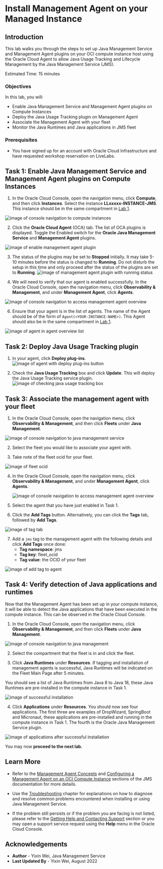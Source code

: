 # Install Management Agent on your Managed Instance

## Introduction

This lab walks you through the steps to set up Java Management Service and Management Agent plugins on your OCI compute instance host using the Oracle Cloud Agent to allow Java Usage Tracking and Lifecycle Management by the Java Management Service (JMS).

Estimated Time: 15 minutes

### Objectives

In this lab, you will:

* Enable Java Management Service and Management Agent plugins on Compute Instances
* Deploy the Java Usage Tracking plugin on Management Agent
* Associate the Management Agent with your fleet
* Monitor the Java Runtimes and Java applications in JMS fleet

### Prerequisites

* You have signed up for an account with Oracle Cloud Infrastructure and have requested workshop reservation on LiveLabs.

## Task 1: Enable Java Management Service and Management Agent plugins on Compute Instances

1. In the Oracle Cloud Console, open the navigation menu, click **Compute**, and then click **Instances**. Select the instance **LLxxxxx-INSTANCE-JMS**. This instance should be in the same compartment in [Lab 1](?lab=setup-a-fleet).

  ![image of console navigation to compute instances](images/console-navigation-instance.png)

2. Click the **Oracle Cloud Agent** (OCA) tab. The list of OCA plugins is displayed. Toggle the Enabled switch for the **Oracle Java Management Service** and **Management Agent** plugins.

  ![image of enable management agent plugin](images/enable-management-agent-plugin.png)

3. The status of the plugins may be set to **Stopped** initially. It may take 5-10 minutes before the status is changed to **Running**.
Do not disturb the setup in this time and only proceed after the status of the plugins are set to **Running**.
  ![image of management agent plugin with running status](images/management-agent-plugin-running.png)

5. We will need to verify that our agent is enabled successfully. In the Oracle Cloud Console, open the navigation menu, click **Observability & Management**, and under **Management Agent**, click **Agents**.

  ![image of console navigation to access management agent overview](images/management-agent-overview.png)

6. Ensure that your agent is in the list of agents. The name of the Agent should be of the form of  `Agent(<YOUR-INSTANCE-NAME>)`. This Agent should also be in the same compartment in [Lab 1](?lab=setup-a-fleet).

  ![image of agent in agent overview list](images/agent-overview-list.png)


## Task 2: Deploy Java Usage Tracking plugin

1. In your agent, click **Deploy plug-ins**.
  ![image of agent with deploy plug-ins button](images/agent-deploy-plugins.png)

2. Check the **Java Usage Tracking** box and click **Update**. This will deploy the Java Usage Tracking service plugin.
  ![image of checking java usage tracking box](images/agent-check-java-usage-tracking.png)


## Task 3: Associate the management agent with your fleet

1. In the Oracle Cloud Console, open the navigation menu, click **Observability & Management**, and then click **Fleets** under **Java Management**.

  ![image of console navigation to java management service](images/console-navigation-jms.png)

2. Select the fleet you would like to associate your agent with.

3. Take note of the fleet ocid for your fleet.

  ![image of fleet ocid](images/check-fleet-ocid.png)

4. In the Oracle Cloud Console, open the navigation menu, click **Observability & Management**, and under **Management Agent**, click **Agents**.

    ![image of console navigation to access management agent overview](images/management-agent-overview.png)

5. Select the agent that you have just enabled in Task 1.

6. Click the **Add Tags** button. Alternatively, you can click the **Tags** tab, followed by **Add Tags**.

  ![image of tag tab](images/agent-tags.png)

7. Add a `jms` tag to the management agent with the following details and click **Add Tags** once done:
    * **Tag namespace**: jms
    * **Tag key**: fleet_ocid
    * **Tag value**: the OCID of your fleet

  ![image of add tag to agent](images/add-agent-tag.png)


## Task 4: Verify detection of Java applications and runtimes
Now that the Management Agent has been set up in your compute instance, it will be able to detect the Java applications that have been executed in the compute instance. This can be observed in the Oracle Cloud Console.

1. In the Oracle Cloud Console, open the navigation menu, click **Observability & Management**, and then click **Fleets** under **Java Management**.

  ![image of console navigation to java management](images/console-navigation-jms.png)

2. Select the compartment that the fleet is in and click the fleet.

3. Click **Java Runtimes** under **Resources**. If tagging and installation of management agents is successful, Java Runtimes will be indicated on the Fleet Main Page after 5 minutes.

  You should see a list of Java Runtimes from Java 8 to Java 18, these Java Runtimes are pre-installed in the compute instance in Task 1.

  ![image of successful installation](images/successful-installation.png)

4. Click **Applications** under **Resources**. You should now see four applications. The first three are examples of DropWizard, SpringBoot and Micronaut, these applications are pre-installed and running in the compute instance in Task 1. The fourth is the Oracle Java Management Service plugin.

  ![image of applications after successful installation](images/successful-installation-applications.png)

  You may now **proceed to the next lab.**

## Learn More
* Refer to the [Management Agent Concepts](https://docs.oracle.com/en-us/iaas/management-agents/doc/you-begin.html) and
[Configuring a Management Agent on an OCI Compute Instance](https://docs.oracle.com/en-us/iaas/jms/doc/agent-management.html) sections of the JMS documentation for more details.

* Use the [Troubleshooting](https://docs.oracle.com/en-us/iaas/jms/doc/troubleshooting.html#GUID-2D613C72-10F3-4905-A306-4F2673FB1CD3) chapter for explanations on how to diagnose and resolve common problems encountered when installing or using Java Management Service.

* If the problem still persists or if the problem you are facing is not listed, please refer to the [Getting Help and Contacting Support](https://docs.oracle.com/en-us/iaas/Content/GSG/Tasks/contactingsupport.htm) section or you may open a support service request using the **Help** menu in the Oracle Cloud Console.

## Acknowledgements

* **Author** - Yixin Wei, Java Management Service
* **Last Updated By** - Yixin Wei, August 2022
